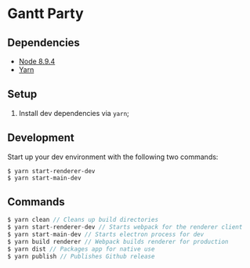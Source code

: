 # Gantt Party

## Dependencies

- [Node 8.9.4](http://nodejs.org/)
- [Yarn](https://yarnpkg.com/en/)

## Setup

1. Install dev dependencies via `yarn`;

## Development

Start up your dev environment with the following two commands:

```
$ yarn start-renderer-dev
$ yarn start-main-dev
```

## Commands

```js
$ yarn clean // Cleans up build directories
$ yarn start-renderer-dev // Starts webpack for the renderer client
$ yarn start-main-dev // Starts electron process for dev
$ yarn build renderer // Webpack builds renderer for production
$ yarn dist // Packages app for native use
$ yarn publish // Publishes Github release
```

